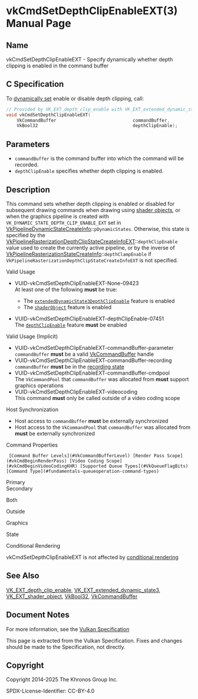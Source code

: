# vkCmdSetDepthClipEnableEXT(3) Manual Page

## Name

vkCmdSetDepthClipEnableEXT - Specify dynamically whether depth clipping is enabled in the command buffer



## [](#_c_specification)C Specification

To [dynamically set](https://registry.khronos.org/vulkan/specs/latest/html/vkspec.html#pipelines-dynamic-state) enable or disable depth clipping, call:

```c++
// Provided by VK_EXT_depth_clip_enable with VK_EXT_extended_dynamic_state3, VK_EXT_depth_clip_enable with VK_EXT_shader_object
void vkCmdSetDepthClipEnableEXT(
    VkCommandBuffer                             commandBuffer,
    VkBool32                                    depthClipEnable);
```

## [](#_parameters)Parameters

- `commandBuffer` is the command buffer into which the command will be recorded.
- `depthClipEnable` specifies whether depth clipping is enabled.

## [](#_description)Description

This command sets whether depth clipping is enabled or disabled for subsequent drawing commands when drawing using [shader objects](https://registry.khronos.org/vulkan/specs/latest/html/vkspec.html#shaders-objects), or when the graphics pipeline is created with `VK_DYNAMIC_STATE_DEPTH_CLIP_ENABLE_EXT` set in [VkPipelineDynamicStateCreateInfo](https://registry.khronos.org/vulkan/specs/latest/man/html/VkPipelineDynamicStateCreateInfo.html)::`pDynamicStates`. Otherwise, this state is specified by the [VkPipelineRasterizationDepthClipStateCreateInfoEXT](https://registry.khronos.org/vulkan/specs/latest/man/html/VkPipelineRasterizationDepthClipStateCreateInfoEXT.html)::`depthClipEnable` value used to create the currently active pipeline, or by the inverse of [VkPipelineRasterizationStateCreateInfo](https://registry.khronos.org/vulkan/specs/latest/man/html/VkPipelineRasterizationStateCreateInfo.html)::`depthClampEnable` if `VkPipelineRasterizationDepthClipStateCreateInfoEXT` is not specified.

Valid Usage

- [](#VUID-vkCmdSetDepthClipEnableEXT-None-09423)VUID-vkCmdSetDepthClipEnableEXT-None-09423  
  At least one of the following **must** be true:
  
  - The [`extendedDynamicState3DepthClipEnable`](#features-extendedDynamicState3DepthClipEnable) feature is enabled
  - The [`shaderObject`](#features-shaderObject) feature is enabled
- [](#VUID-vkCmdSetDepthClipEnableEXT-depthClipEnable-07451)VUID-vkCmdSetDepthClipEnableEXT-depthClipEnable-07451  
  The [`depthClipEnable`](https://registry.khronos.org/vulkan/specs/latest/html/vkspec.html#features-depthClipEnable) feature **must** be enabled

Valid Usage (Implicit)

- [](#VUID-vkCmdSetDepthClipEnableEXT-commandBuffer-parameter)VUID-vkCmdSetDepthClipEnableEXT-commandBuffer-parameter  
  `commandBuffer` **must** be a valid [VkCommandBuffer](https://registry.khronos.org/vulkan/specs/latest/man/html/VkCommandBuffer.html) handle
- [](#VUID-vkCmdSetDepthClipEnableEXT-commandBuffer-recording)VUID-vkCmdSetDepthClipEnableEXT-commandBuffer-recording  
  `commandBuffer` **must** be in the [recording state](#commandbuffers-lifecycle)
- [](#VUID-vkCmdSetDepthClipEnableEXT-commandBuffer-cmdpool)VUID-vkCmdSetDepthClipEnableEXT-commandBuffer-cmdpool  
  The `VkCommandPool` that `commandBuffer` was allocated from **must** support graphics operations
- [](#VUID-vkCmdSetDepthClipEnableEXT-videocoding)VUID-vkCmdSetDepthClipEnableEXT-videocoding  
  This command **must** only be called outside of a video coding scope

Host Synchronization

- Host access to `commandBuffer` **must** be externally synchronized
- Host access to the `VkCommandPool` that `commandBuffer` was allocated from **must** be externally synchronized

Command Properties

     [Command Buffer Levels](#VkCommandBufferLevel) [Render Pass Scope](#vkCmdBeginRenderPass) [Video Coding Scope](#vkCmdBeginVideoCodingKHR) [Supported Queue Types](#VkQueueFlagBits) [Command Type](#fundamentals-queueoperation-command-types)

Primary  
Secondary

Both

Outside

Graphics

State

Conditional Rendering

vkCmdSetDepthClipEnableEXT is not affected by [conditional rendering](#drawing-conditional-rendering)

## [](#_see_also)See Also

[VK\_EXT\_depth\_clip\_enable](https://registry.khronos.org/vulkan/specs/latest/man/html/VK_EXT_depth_clip_enable.html), [VK\_EXT\_extended\_dynamic\_state3](https://registry.khronos.org/vulkan/specs/latest/man/html/VK_EXT_extended_dynamic_state3.html), [VK\_EXT\_shader\_object](https://registry.khronos.org/vulkan/specs/latest/man/html/VK_EXT_shader_object.html), [VkBool32](https://registry.khronos.org/vulkan/specs/latest/man/html/VkBool32.html), [VkCommandBuffer](https://registry.khronos.org/vulkan/specs/latest/man/html/VkCommandBuffer.html)

## [](#_document_notes)Document Notes

For more information, see the [Vulkan Specification](https://registry.khronos.org/vulkan/specs/latest/html/vkspec.html#vkCmdSetDepthClipEnableEXT)

This page is extracted from the Vulkan Specification. Fixes and changes should be made to the Specification, not directly.

## [](#_copyright)Copyright

Copyright 2014-2025 The Khronos Group Inc.

SPDX-License-Identifier: CC-BY-4.0